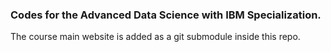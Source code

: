 ### Codes for the Advanced Data Science with IBM Specialization. 

The course main website is added as a git submodule inside this repo.
